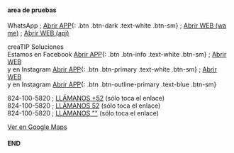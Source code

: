 #### area de pruebas


WhatsApp ; [Abrir APP][WA1a]{: .btn .btn-dark .text-white .btn-sm} ; [Abrir WEB (wa me)][WA2w] ; [Abrir WEB (api)][WA3w] <br />


creaTIP Soluciones <br />
Estamos en Facebook [Abrir APP][FBa]{: .btn .btn-info .text-white .btn-sm} ; [Abrir WEB][FBw] <br />
y en Instagram [Abrir APP][IGa]{: .btn .btn-primary .text-white .btn-sm} ; [Abrir WEB][IGw] <br />
y en Instagram [Abrir APP][IGa]{: .btn .btn-outline-primary .text-blue .btn-sm}


824-100-5820 ; [LLÁMANOS +52][Tel1] (sólo toca el enlace) <br />
824-100-5820 ; [LLÁMANOS 52][Tel2] (sólo toca el enlace) <br />
824-100-5820 ; [LLÁMANOS ""][Tel3] (sólo toca el enlace)


[ Ver en Google Maps ][GM]


[Tel1]: tel:+528241005820
[Tel2]: tel:528241005820
[Tel3]: tel:8241005820

[FBa]: fb://page/creaTipSolucionesSH/
[FBw]: https://www.facebook.com/creaTipSolucionesSH/

[IGa]: https://www.instagram.com/creaTIPSoluciones/
[IGw]: https://www.instagram.com/creaTIPSoluciones/

[WA1a]: whatsapp://send?text=Hola%2C+me+quiero+anunciar&phone=528241005820
[WA2w]: https://wa.me/528241005820?text=Hola,%20conozco%20éste%20negocio
[WA3w]: https://api.whatsapp.com/send/?phone=528241005820&text=Hola%2C+me+quiero+anunciar

[GM]: https://goo.gl/maps/tdKmFTx687hGh2Hs8

#### END

